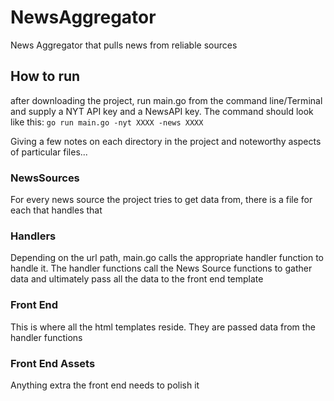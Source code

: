 # NewsAggregator
News Aggregator that pulls news from reliable sources

## How to run
after downloading the project, run main.go from the command line/Terminal and supply a NYT API key and a NewsAPI key. The command should look like this:
`go run main.go -nyt XXXX -news XXXX`

Giving a few notes on each directory in the project and noteworthy aspects of particular files...

### NewsSources
For every news source the project tries to get data from, there is a file for each that handles that

### Handlers
Depending on the url path, main.go calls the appropriate handler function to handle it. The handler functions call the News Source functions to gather data and ultimately pass all the data to the front end template

### Front End
This is where all the html templates reside. They are passed data from the handler functions

### Front End Assets
Anything extra the front end needs to polish it
